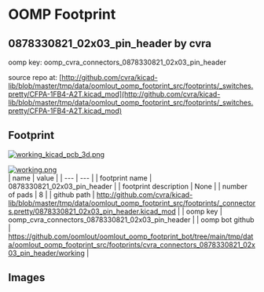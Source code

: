 # OOMP Footprint  
## 0878330821_02x03_pin_header  by cvra  
  
oomp key: oomp_cvra_connectors_0878330821_02x03_pin_header  
  
source repo at: [http://github.com/cvra/kicad-lib/blob/master/tmp/data/oomlout_oomp_footprint_src/footprints/_switches.pretty/CFPA-1FB4-A2T.kicad_mod](http://github.com/cvra/kicad-lib/blob/master/tmp/data/oomlout_oomp_footprint_src/footprints/_switches.pretty/CFPA-1FB4-A2T.kicad_mod)  
## Footprint  
  
[![working_kicad_pcb_3d.png](working_kicad_pcb_3d_600.png)](working_kicad_pcb_3d.png)  
  
[![working.png](working_600.png)](working.png)  
| name | value | 
| --- | --- | 
| footprint name | 0878330821_02x03_pin_header | 
| footprint description | None | 
| number of pads | 8 | 
| github path | http://github.com/cvra/kicad-lib/blob/master/tmp/data/oomlout_oomp_footprint_src/footprints/_connectors.pretty/0878330821_02x03_pin_header.kicad_mod | 
| oomp key | oomp_cvra_connectors_0878330821_02x03_pin_header | 
| oomp bot github | https://github.com/oomlout/oomlout_oomp_footprint_bot/tree/main/tmp/data/oomlout_oomp_footprint_src/footprints/cvra_connectors_0878330821_02x03_pin_header/working | 
## Images  
